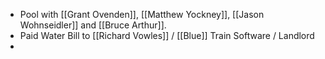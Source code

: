 - Pool with [[Grant Ovenden]], [[Matthew Yockney]], [[Jason Wohnseidler]] and [[Bruce Arthur]].
- Paid Water Bill to [[Richard Vowles]] / [[Blue]] Train Software / Landlord
-